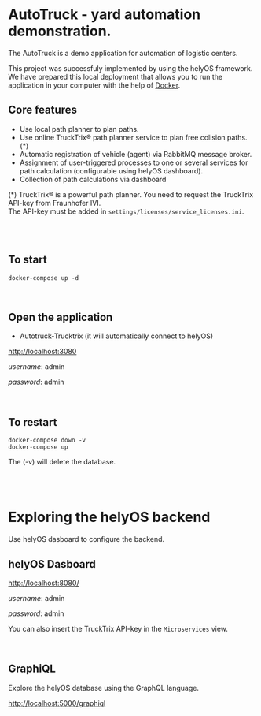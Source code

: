 # AutoTruck - yard automation demonstration. 

The AutoTruck is a demo application for automation of logistic centers.

This project was successfuly implemented by using the helyOS framework. </br> 
We have prepared this local deployment that allows you to run  the application in your computer with the help of [Docker](https://www.docker.com/).


 ## Core features
  * Use local path planner to plan paths.
  * Use online TruckTrix&reg; path planner service to plan free colision paths. (*)
  * Automatic registration of vehicle (agent) via RabbitMQ message broker.
  * Assignment of user-triggered processes to one or several services for path calculation (configurable using helyOS dashboard).
  * Collection of path calculations via dashboard 


(*) TruckTrix&reg; is a powerful path planner. You need to request the TruckTrix API-key from Fraunhofer IVI. </br> 
The API-key must be added in `settings/licenses/service_licenses.ini`.

</br>
</br>

 ## To start
 
```
docker-compose up -d
```

</br>

## Open the application

* Autotruck-Trucktrix (it will automatically connect to helyOS)

[http://localhost:3080](http://localhost:3080/)

*username*: admin

*password*: admin

</br>

 ## To restart

```
docker-compose down -v
docker-compose up
```
The (-v) will delete the database.

</br>
</br>



# Exploring the helyOS backend

Use helyOS dasboard to configure the backend.


## helyOS Dasboard

[http://localhost:8080/](http://localhost:8080/)

*username*: admin

*password*: admin


You can also insert the TruckTrix API-key in the `Microservices` view.

<br>

## GraphiQL
Explore the helyOS database using the GraphQL language.

[http://localhost:5000/graphiql](http://localhost:5000/graphiql)
 






<!-- ## Production
<img src="image/Docker_architeture.png" alt="drawing" width="800"/>



## Development
<img src="image/Devarch.png" alt="drawing" width="800"/> -->
